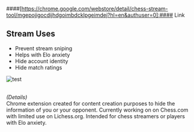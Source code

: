 ####[https://chrome.google.com/webstore/detail/chess-stream-tool/mgepojigocdijhdgoimbdcklpgeimdej?hl=en&authuser=0]:#### Link

## Stream Uses ##
* Prevent stream sniping
* Helps with Elo anxiety
* Hide account identity
* Hide match ratings


![test](https://cdn.discordapp.com/attachments/769615066001047552/856180289671659530/ezgif.com-gif-maker_1.gif)

<br/>_(Details)_<br/>
Chrome extension created for content creation purposes to hide the information of you or your opponent. Currently working on on Chess.com with limited use on Lichess.org.
Intended for chess streamers or players with Elo anxiety.
